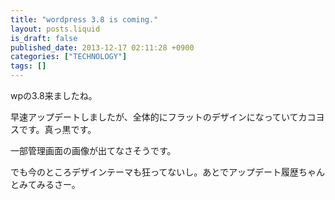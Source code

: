 ```yaml
---
title: "wordpress 3.8 is coming."
layout: posts.liquid
is_draft: false
published_date: 2013-12-17 02:11:28 +0900
categories: ["TECHNOLOGY"]
tags: []
---
```


wpの3.8来ましたね。  
  
早速アップデートしましたが、全体的にフラットのデザインになっていてカコヨスです。真っ黒です。  
  
一部管理画面の画像が出てなさそうです。  
  
でも今のところデザインテーマも狂ってないし。あとでアップデート履歴ちゃんとみてみるさー。


